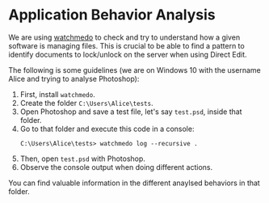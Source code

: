 # Application Behavior Analysis

We are using [watchmedo](https://github.com/gorakhargosh/watchdog/#shell-utilities) to check and try to understand how a given software is managing files.
This is crucial to be able to find a pattern to identify documents to lock/unlock on the server when using Direct Edit.

The following is some guidelines (we are on Windows 10 with the username Alice and trying to analyse Photoshop):

1. First, install `watchmedo`.
2. Create the folder `C:\Users\Alice\tests`.
3. Open Photoshop and save a test file, let's say `test.psd`, inside that folder.
4. Go to that folder and execute this code in a console:
    ```batch
    C:\Users\Alice\tests> watchmedo log --recursive .
    ```
5. Then, open `test.psd` with Photoshop.
6. Observe the console output when doing different actions.

You can find valuable information in the different anaylsed behaviors in that folder.
